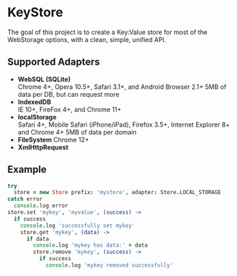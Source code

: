 KeyStore
========
The goal of this project is to create a Key:Value store for most of the WebStorage options, with a clean, simple, unified API.

## Supported Adapters
* **WebSQL (SQLite)**  
Chrome 4+, Opera 10.5+, Safari 3.1+, and Android Browser 2.1+
5MB of data per DB, but can request more
* **IndexedDB**  
IE 10+, FireFox 4+, and Chrome 11+
* **localStorage**  
Safari 4+, Mobile Safari (iPhone/iPad), Firefox 3.5+, Internet Explorer 8+ and Chrome 4+
5MB of data per domain
* **FileSystem**
Chrome 12+
* **XmlHttpRequest**

## Example
```coffeescript
try
  store = new Store prefix: 'mystore', adapter: Store.LOCAL_STORAGE
catch error
  console.log error
store.set 'mykey', 'myvalue', (success) ->
  if success
    console.log 'successfully set mykey'
    store.get 'mykey', (data) ->
      if data
        console.log 'mykey has data:' + data
        store.remove 'mykey', (success) ->
          if success
            console.log 'mykey removed successfully'
```
